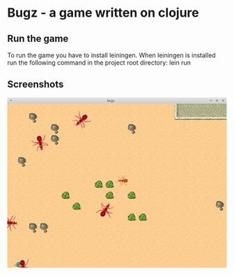 Bugz - a game written on clojure
================================

Run the game
------------
To run the game you have to install leiningen. When leiningen is installed run the following command in the 
project root directory: lein run

Screenshots
------------

![bugz](https://github.com/chrba/bugz/blob/master/screen1.png)


